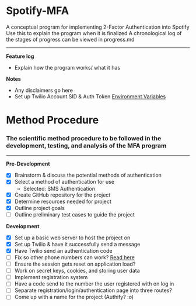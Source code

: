 # Spotify-MFA
A conceptual program for implementing 2-Factor Authentication into Spotify
Use this to explain the program when it is finalized
A chronological log of the stages of progress can be viewed in progress.md

***

**Feature log**

+ Explain how the program works/ what it has

**Notes**

+ Any disclaimers go here
+ Set up Twilio Account SID & Auth Token [Environment Variables](https://www.twilio.com/blog/2017/01/how-to-set-environment-variables.html)

# Method Procedure

### The scientific method procedure to be followed in the development, testing, and analysis of the MFA program

***

**Pre-Development**

- [x] Brainstorm & discuss the potential methods of authentication
- [x] Select a method of authentication for use
  + Selected: SMS Authentication
- [x] Create GitHub repository for the project
- [x] Determine resources needed for project
- [x] Outline project goals 
- [ ] Outline preliminary test cases to guide the project

**Development**

- [x] Set up a basic web server to host the project on
- [x] Set up Twilio & have it successfully send a message
- [x] Have Twilio send an authentication code
- [ ] Fix so other phone numbers can work? [Read here](https://www.twilio.com/blog/international-phone-number-input-html-javascript)
- [ ] Ensure the session gets reset on application load?
- [ ] Work on secret keys, cookies, and storing user data
- [ ] Implement registration system
- [ ] Have a code send to the number the user registered with on log in
- [ ] Separate registration/login/authentication page into three routes?
- [ ] Come up with a name for the project (Authify? :o)
